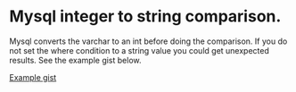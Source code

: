 # Mysql integer to string comparison.

Mysql converts the varchar to an int before doing the comparison. If you do not set the where condition to a string value you could get unexpected results. See the example gist below.

[Example gist](https://gist.github.com/brianr/4208061)
